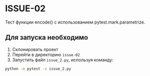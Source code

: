 # ISSUE-02

Тест функции encode() с использованием pytest.mark.parametrize.

## Для запуска необходимо


1. Склонировать проект
2. Перейти в директорию `issue-02`
3. Запустить файл `issue_2.py`, используя команду:

```bash
python -m pytest -v issue_2.py

